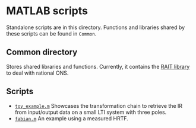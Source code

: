 # MATLAB scripts

Standalone scripts are in this directory. Functions and libraries shared by these scripts can be found in `Common`.

## Common directory
Stores shared libraries and functions. Currently, it contains the [RAIT library](https://doi.org/10.1109/TSP.2012.6256382) to deal with rational ONS.

## Scripts
- [`toy_example.m`](toy_example.m) Showcases the transformation chain to retrieve the IR from input/output data on a small LTI system with three poles.
- [`fabian.m`](fabian.m) An example using a measured HRTF.
